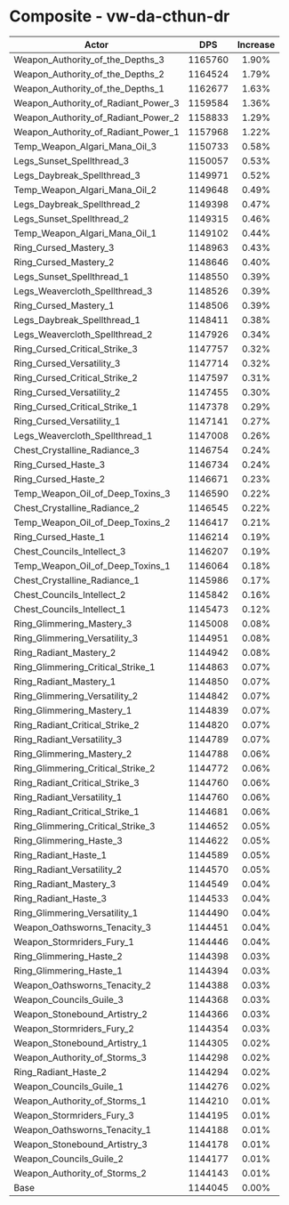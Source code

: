 # Composite - vw-da-cthun-dr
| Actor | DPS | Increase |
|---|:---:|:---:|
|Weapon_Authority_of_the_Depths_3|1165760|1.90%|
|Weapon_Authority_of_the_Depths_2|1164524|1.79%|
|Weapon_Authority_of_the_Depths_1|1162677|1.63%|
|Weapon_Authority_of_Radiant_Power_3|1159584|1.36%|
|Weapon_Authority_of_Radiant_Power_2|1158833|1.29%|
|Weapon_Authority_of_Radiant_Power_1|1157968|1.22%|
|Temp_Weapon_Algari_Mana_Oil_3|1150733|0.58%|
|Legs_Sunset_Spellthread_3|1150057|0.53%|
|Legs_Daybreak_Spellthread_3|1149971|0.52%|
|Temp_Weapon_Algari_Mana_Oil_2|1149648|0.49%|
|Legs_Daybreak_Spellthread_2|1149398|0.47%|
|Legs_Sunset_Spellthread_2|1149315|0.46%|
|Temp_Weapon_Algari_Mana_Oil_1|1149102|0.44%|
|Ring_Cursed_Mastery_3|1148963|0.43%|
|Ring_Cursed_Mastery_2|1148646|0.40%|
|Legs_Sunset_Spellthread_1|1148550|0.39%|
|Legs_Weavercloth_Spellthread_3|1148526|0.39%|
|Ring_Cursed_Mastery_1|1148506|0.39%|
|Legs_Daybreak_Spellthread_1|1148411|0.38%|
|Legs_Weavercloth_Spellthread_2|1147926|0.34%|
|Ring_Cursed_Critical_Strike_3|1147757|0.32%|
|Ring_Cursed_Versatility_3|1147714|0.32%|
|Ring_Cursed_Critical_Strike_2|1147597|0.31%|
|Ring_Cursed_Versatility_2|1147455|0.30%|
|Ring_Cursed_Critical_Strike_1|1147378|0.29%|
|Ring_Cursed_Versatility_1|1147141|0.27%|
|Legs_Weavercloth_Spellthread_1|1147008|0.26%|
|Chest_Crystalline_Radiance_3|1146754|0.24%|
|Ring_Cursed_Haste_3|1146734|0.24%|
|Ring_Cursed_Haste_2|1146671|0.23%|
|Temp_Weapon_Oil_of_Deep_Toxins_3|1146590|0.22%|
|Chest_Crystalline_Radiance_2|1146545|0.22%|
|Temp_Weapon_Oil_of_Deep_Toxins_2|1146417|0.21%|
|Ring_Cursed_Haste_1|1146214|0.19%|
|Chest_Councils_Intellect_3|1146207|0.19%|
|Temp_Weapon_Oil_of_Deep_Toxins_1|1146064|0.18%|
|Chest_Crystalline_Radiance_1|1145986|0.17%|
|Chest_Councils_Intellect_2|1145842|0.16%|
|Chest_Councils_Intellect_1|1145473|0.12%|
|Ring_Glimmering_Mastery_3|1145008|0.08%|
|Ring_Glimmering_Versatility_3|1144951|0.08%|
|Ring_Radiant_Mastery_2|1144942|0.08%|
|Ring_Glimmering_Critical_Strike_1|1144863|0.07%|
|Ring_Radiant_Mastery_1|1144850|0.07%|
|Ring_Glimmering_Versatility_2|1144842|0.07%|
|Ring_Glimmering_Mastery_1|1144839|0.07%|
|Ring_Radiant_Critical_Strike_2|1144820|0.07%|
|Ring_Radiant_Versatility_3|1144789|0.07%|
|Ring_Glimmering_Mastery_2|1144788|0.06%|
|Ring_Glimmering_Critical_Strike_2|1144772|0.06%|
|Ring_Radiant_Critical_Strike_3|1144760|0.06%|
|Ring_Radiant_Versatility_1|1144760|0.06%|
|Ring_Radiant_Critical_Strike_1|1144681|0.06%|
|Ring_Glimmering_Critical_Strike_3|1144652|0.05%|
|Ring_Glimmering_Haste_3|1144622|0.05%|
|Ring_Radiant_Haste_1|1144589|0.05%|
|Ring_Radiant_Versatility_2|1144570|0.05%|
|Ring_Radiant_Mastery_3|1144549|0.04%|
|Ring_Radiant_Haste_3|1144533|0.04%|
|Ring_Glimmering_Versatility_1|1144490|0.04%|
|Weapon_Oathsworns_Tenacity_3|1144451|0.04%|
|Weapon_Stormriders_Fury_1|1144446|0.04%|
|Ring_Glimmering_Haste_2|1144398|0.03%|
|Ring_Glimmering_Haste_1|1144394|0.03%|
|Weapon_Oathsworns_Tenacity_2|1144388|0.03%|
|Weapon_Councils_Guile_3|1144368|0.03%|
|Weapon_Stonebound_Artistry_2|1144366|0.03%|
|Weapon_Stormriders_Fury_2|1144354|0.03%|
|Weapon_Stonebound_Artistry_1|1144305|0.02%|
|Weapon_Authority_of_Storms_3|1144298|0.02%|
|Ring_Radiant_Haste_2|1144294|0.02%|
|Weapon_Councils_Guile_1|1144276|0.02%|
|Weapon_Authority_of_Storms_1|1144210|0.01%|
|Weapon_Stormriders_Fury_3|1144195|0.01%|
|Weapon_Oathsworns_Tenacity_1|1144188|0.01%|
|Weapon_Stonebound_Artistry_3|1144178|0.01%|
|Weapon_Councils_Guile_2|1144177|0.01%|
|Weapon_Authority_of_Storms_2|1144143|0.01%|
|Base|1144045|0.00%|
